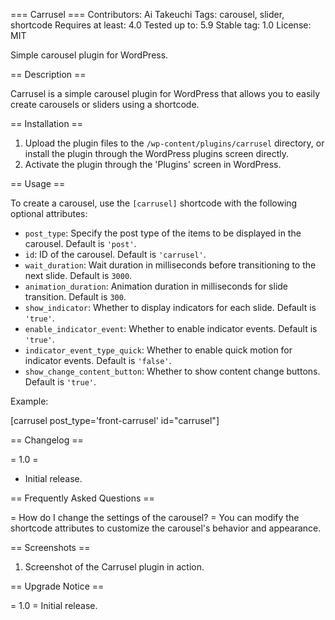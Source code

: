 === Carrusel ===
Contributors: Ai Takeuchi
Tags: carousel, slider, shortcode
Requires at least: 4.0
Tested up to: 5.9
Stable tag: 1.0
License: MIT

Simple carousel plugin for WordPress.

== Description ==

Carrusel is a simple carousel plugin for WordPress that allows you to easily create carousels or sliders using a shortcode.

== Installation ==

1. Upload the plugin files to the `/wp-content/plugins/carrusel` directory, or install the plugin through the WordPress plugins screen directly.
2. Activate the plugin through the 'Plugins' screen in WordPress.

== Usage ==

To create a carousel, use the `[carrusel]` shortcode with the following optional attributes:

- `post_type`: Specify the post type of the items to be displayed in the carousel. Default is `'post'`.
- `id`: ID of the carousel. Default is `'carrusel'`.
- `wait_duration`: Wait duration in milliseconds before transitioning to the next slide. Default is `3000`.
- `animation_duration`: Animation duration in milliseconds for slide transition. Default is `300`.
- `show_indicator`: Whether to display indicators for each slide. Default is `'true'`.
- `enable_indicator_event`: Whether to enable indicator events. Default is `'true'`.
- `indicator_event_type_quick`: Whether to enable quick motion for indicator events. Default is `'false'`.
- `show_change_content_button`: Whether to show content change buttons. Default is `'true'`.

Example:

[carrusel post_type='front-carrusel' id="carrusel"]

== Changelog ==

= 1.0 =
* Initial release.

== Frequently Asked Questions ==

= How do I change the settings of the carousel? =
You can modify the shortcode attributes to customize the carousel's behavior and appearance.

== Screenshots ==

1. Screenshot of the Carrusel plugin in action.

== Upgrade Notice ==

= 1.0 =
Initial release.

